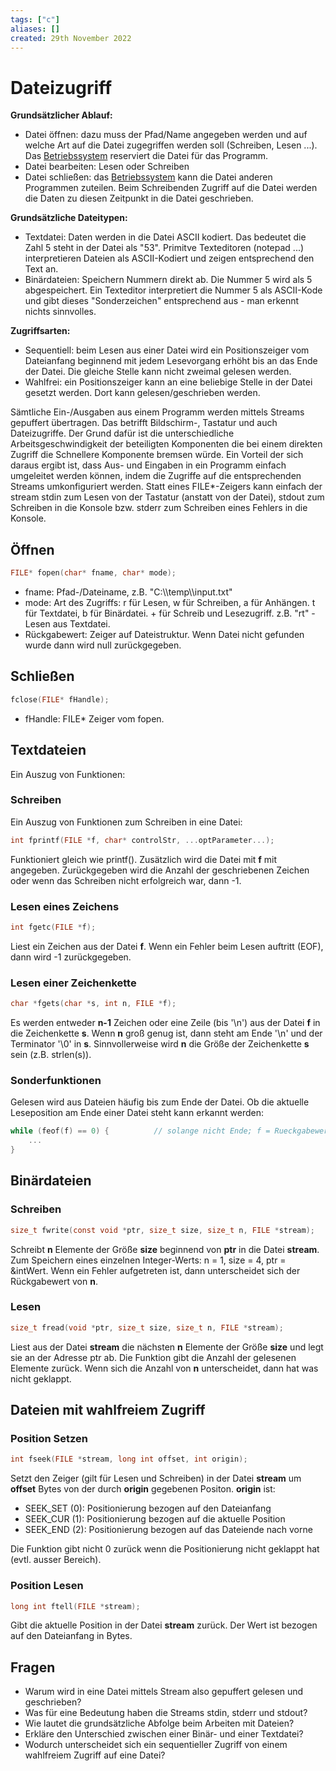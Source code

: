 ```yaml
---
tags: ["c"]
aliases: []
created: 29th November 2022
---
```


# Dateizugriff

**Grundsätzlicher Ablauf:**

- Datei öffnen: dazu muss der Pfad/Name angegeben werden und auf welche Art auf die Datei zugegriffen werden soll (Schreiben, Lesen ...). Das [Betriebssystem](../Os/Operating%20Systems.md) reserviert die Datei für das Programm.
- Datei bearbeiten: Lesen oder Schreiben
- Datei schließen: das [Betriebssystem](../Os/Operating%20Systems.md) kann die Datei anderen Programmen zuteilen. Beim Schreibenden Zugriff auf die Datei werden die Daten zu diesen Zeitpunkt in die Datei geschrieben.

**Grundsätzliche Dateitypen:**

- Textdatei: Daten werden in die Datei ASCII kodiert. Das bedeutet die Zahl 5 steht in der Datei als "53". Primitve Texteditoren (notepad ...) interpretieren Dateien als ASCII-Kodiert und zeigen entsprechend den Text an.
- Binärdateien: Speichern Nummern direkt ab. Die Nummer 5 wird als 5 abgespeichert. Ein Texteditor interpretiert die Nummer 5 als ASCII-Kode und gibt dieses "Sonderzeichen" entsprechend aus - man erkennt nichts sinnvolles.

**Zugriffsarten:**

- Sequentiell: beim Lesen aus einer Datei wird ein Positionszeiger vom Dateianfang beginnend mit jedem Lesevorgang erhöht bis an das Ende der Datei. Die gleiche Stelle kann nicht zweimal gelesen werden.
- Wahlfrei: ein Positionszeiger kann an eine beliebige Stelle in der Datei gesetzt werden. Dort kann gelesen/geschrieben werden.

Sämtliche Ein-/Ausgaben aus einem Programm werden mittels Streams gepuffert übertragen. Das betrifft Bildschirm-, Tastatur und auch Dateizugriffe. Der Grund dafür ist die unterschiedliche Arbeitsgeschwindigkeit der beteiligten Komponenten die bei einem direkten Zugriff die Schnellere Komponente bremsen würde. Ein Vorteil der sich daraus ergibt ist, dass Aus- und Eingaben in ein Programm einfach umgeleitet werden können, indem die Zugriffe auf die entsprechenden Streams umkonfiguriert werden. Statt eines FILE*-Zeigers kann einfach der stream stdin zum Lesen von der Tastatur (anstatt von der Datei), stdout zum Schreiben in die Konsole bzw. stderr zum Schreiben eines Fehlers in die Konsole.

## Öffnen

```c
FILE* fopen(char* fname, char* mode);
```

- fname: Pfad-/Dateiname, z.B. "C:\\\\temp\\\\input.txt"
- mode: Art des Zugriffs: r für Lesen, w für Schreiben, a für Anhängen. t für Textdatei, b für Binärdatei. + für Schreib und Lesezugriff. z.B. "rt" - Lesen aus Textdatei.
- Rückgabewert: Zeiger auf Dateistruktur. Wenn Datei nicht gefunden wurde dann wird null zurückgegeben.

## Schließen

```c
fclose(FILE* fHandle);
```

- fHandle: FILE* Zeiger vom fopen.

## Textdateien

Ein Auszug von Funktionen:

### Schreiben

Ein Auszug von Funktionen zum Schreiben in eine Datei:

```c
int fprintf(FILE *f, char* controlStr, ...optParameter...);
```

Funktioniert gleich wie printf(). Zusätzlich wird die Datei mit **f** mit angegeben. Zurückgegeben wird die Anzahl der geschriebenen Zeichen oder wenn das Schreiben nicht erfolgreich war, dann -1.

### Lesen eines Zeichens

```c
int fgetc(FILE *f);
```

Liest ein Zeichen aus der Datei **f**. Wenn ein Fehler beim Lesen auftritt (EOF), dann wird -1 zurückgegeben.

### Lesen einer Zeichenkette

```c
char *fgets(char *s, int n, FILE *f);
```

Es werden entweder **n-1** Zeichen oder eine Zeile (bis '\n') aus der Datei **f** in die Zeichenkette **s**. Wenn **n** groß genug ist, dann steht am Ende '\\n' und der Terminator '\\0' in **s**. Sinnvollerweise wird **n** die Größe der Zeichenkette **s** sein (z.B. strlen(s)).

### Sonderfunktionen

Gelesen wird aus Dateien häufig bis zum Ende der Datei. Ob die aktuelle Leseposition am Ende einer Datei steht kann erkannt werden:

```c
while (feof(f) == 0) { 			// solange nicht Ende; f = Rueckgabewert von fOpen 
    ...
}
```



## Binärdateien

### Schreiben

```c
size_t fwrite(const void *ptr, size_t size, size_t n, FILE *stream);
```

Schreibt **n** Elemente der Größe **size** beginnend von **ptr** in die Datei **stream**. Zum Speichern eines einzelnen Integer-Werts: n = 1, size = 4, ptr = &intWert. Wenn ein Fehler aufgetreten ist, dann unterscheidet sich der Rückgabewert von **n**.

### Lesen

```c
size_t fread(void *ptr, size_t size, size_t n, FILE *stream);
```

Liest aus der Datei **stream** die nächsten **n** Elemente der Größe **size** und legt sie an der Adresse ptr ab. Die Funktion gibt die Anzahl der gelesenen Elemente zurück. Wenn sich die Anzahl von **n** unterscheidet, dann hat was nicht geklappt.

## Dateien mit wahlfreiem Zugriff

### Position Setzen

```c
int fseek(FILE *stream, long int offset, int origin);
```

Setzt den Zeiger (gilt für Lesen und Schreiben) in der Datei **stream** um **offset** Bytes von der durch **origin** gegebenen Positon. **origin** ist:

- SEEK_SET (0): Positionierung bezogen auf den Dateianfang
- SEEK_CUR (1): Positionierung bezogen auf die aktuelle Position
- SEEK_END (2): Positionierung bezogen auf das Dateiende nach vorne

Die Funktion gibt nicht 0 zurück wenn die Positionierung nicht geklappt hat (evtl. ausser Bereich).

### Position Lesen

```c
long int ftell(FILE *stream);
```

Gibt die aktuelle Position in der Datei **stream** zurück. Der Wert ist bezogen auf den Dateianfang in Bytes.

## Fragen

- Warum wird in eine Datei mittels Stream also gepuffert gelesen und geschrieben?
- Was für eine Bedeutung haben die Streams stdin, stderr und stdout?
- Wie lautet die grundsätzliche Abfolge beim Arbeiten mit Dateien?
- Erkläre den Unterschied zwischen einer Binär- und einer Textdatei?
- Wodurch unterscheidet sich ein sequentieller Zugriff von einem wahlfreiem Zugriff auf eine Datei?
